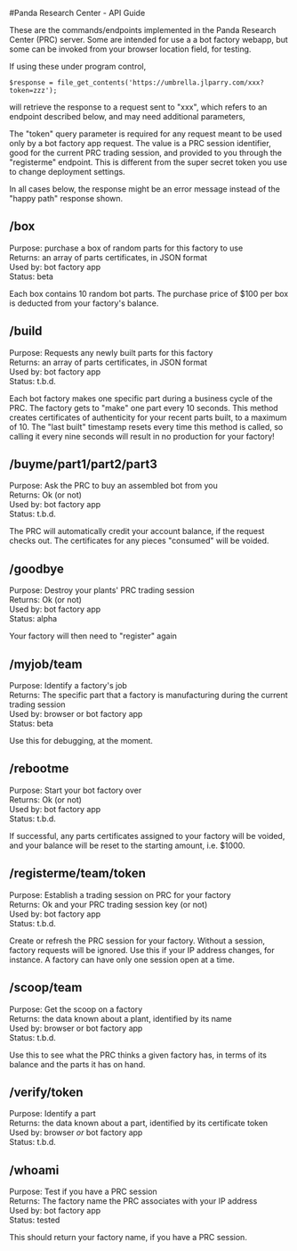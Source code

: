 #Panda Research Center - API Guide

These are the commands/endpoints implemented in the Panda Research Center (PRC)
server. Some are intended for use a a bot factory webapp, but some can
be invoked from your browser location field, for testing.

If using these under program control, 

    $response = file_get_contents('https://umbrella.jlparry.com/xxx?token=zzz');

will retrieve the response to a request sent to "xxx", which
refers to an endpoint described below, and may need additional
parameters,

The "token" query parameter is required for any request meant to be used only
by a bot factory app request. The value is a PRC session identifier, good for
the current PRC trading session, and provided to you through the "registerme"
endpoint. This is different from the super secret token you use to change
deployment settings.

In all cases below, the response might be an error message instead
of the "happy path" response shown.

## /box

Purpose: purchase a box of random parts for this factory to use  
Returns: an array of parts certificates, in JSON format  
Used by: bot factory app  
Status: beta

Each box contains 10 random bot parts.
The purchase price of $100 per box is deducted from your factory's balance.


## /build

Purpose: Requests any newly built parts for this factory  
Returns: an array of parts certificates, in JSON format  
Used by: bot factory app  
Status: t.b.d.

Each bot factory makes one specific part during a business cycle of the PRC.
The factory gets to "make" one part every 10 seconds. This method creates
certificates of authenticity for your recent parts built, to a maximum of 10.
The "last built" timestamp resets every time this method is called, so calling 
it every nine seconds will result in no production for your factory!

## /buyme/part1/part2/part3

Purpose: Ask the PRC to buy an assembled bot from you  
Returns: Ok (or not)  
Used by: bot factory app  
Status: t.b.d.

The PRC will automatically credit your account balance, if the request
checks out.
The certificates for any pieces "consumed" will be voided.

## /goodbye

Purpose: Destroy your plants' PRC trading session  
Returns: Ok (or not)  
Used by: bot factory app  
Status: alpha

Your factory will then need to "register" again

## /myjob/team

Purpose: Identify a factory's job  
Returns: The specific part that a factory is manufacturing during the current trading session  
Used by: browser or bot factory app  
Status: beta

Use this for debugging, at the moment.

## /rebootme

Purpose: Start your bot factory over  
Returns: Ok (or not)  
Used by: bot factory app  
Status: t.b.d.

If successful, any parts certificates assigned to your factory will be voided,
and your balance will be reset to the starting amount, i.e. $1000.

## /registerme/team/token

Purpose: Establish a trading session on PRC for your factory  
Returns: Ok and your PRC trading session key (or not)  
Used by: bot factory app  
Status: t.b.d.

Create or refresh the PRC session for your factory.
Without a session, factory requests will be ignored.
Use this if your IP address changes, for instance.
A factory can have only one session open at a time.

## /scoop/team

Purpose: Get the scoop on a factory  
Returns: the data known about a plant, identified by its name  
Used by: browser or bot factory app  
Status: t.b.d.

Use this to see what the PRC thinks a given factory has, in terms
of its balance and the parts it has on hand.


## /verify/token

Purpose: Identify a part  
Returns: the data known about a part, identified by its certificate token  
Used by: browser *or* bot factory app  
Status: t.b.d.

## /whoami

Purpose: Test if you have a PRC session  
Returns: The factory name the PRC associates with your IP address  
Used by: bot factory app  
Status: tested

This should return your factory name, if you have a PRC session.
